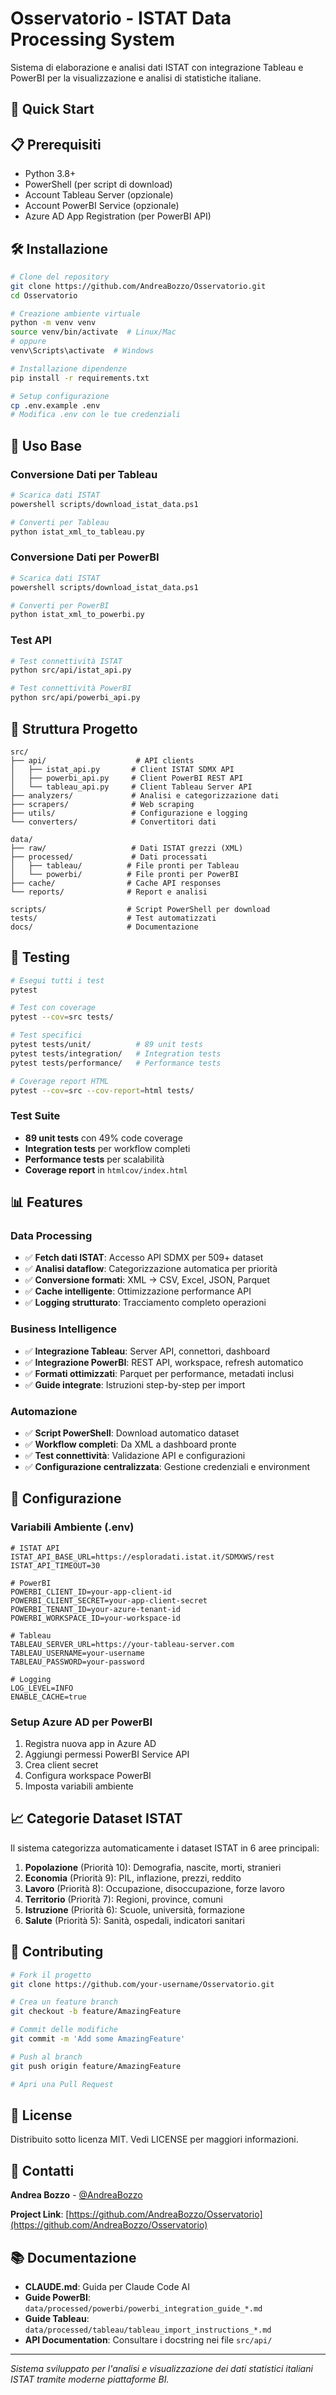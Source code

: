 # Osservatorio - ISTAT Data Processing System

Sistema di elaborazione e analisi dati ISTAT con integrazione Tableau e PowerBI per la visualizzazione e analisi di statistiche italiane.

## 🚀 Quick Start

## 📋 Prerequisiti

- Python 3.8+
- PowerShell (per script di download)
- Account Tableau Server (opzionale)
- Account PowerBI Service (opzionale)
- Azure AD App Registration (per PowerBI API)

## 🛠️ Installazione

```bash
# Clone del repository
git clone https://github.com/AndreaBozzo/Osservatorio.git
cd Osservatorio

# Creazione ambiente virtuale
python -m venv venv
source venv/bin/activate  # Linux/Mac
# oppure
venv\Scripts\activate  # Windows

# Installazione dipendenze
pip install -r requirements.txt

# Setup configurazione
cp .env.example .env
# Modifica .env con le tue credenziali
```

## 🚀 Uso Base

### Conversione Dati per Tableau
```bash
# Scarica dati ISTAT
powershell scripts/download_istat_data.ps1

# Converti per Tableau
python istat_xml_to_tableau.py
```

### Conversione Dati per PowerBI
```bash
# Scarica dati ISTAT
powershell scripts/download_istat_data.ps1

# Converti per PowerBI
python istat_xml_to_powerbi.py
```

### Test API
```bash
# Test connettività ISTAT
python src/api/istat_api.py

# Test connettività PowerBI
python src/api/powerbi_api.py
```

## 📁 Struttura Progetto

```
src/
├── api/                    # API clients
│   ├── istat_api.py       # Client ISTAT SDMX API
│   ├── powerbi_api.py     # Client PowerBI REST API
│   └── tableau_api.py     # Client Tableau Server API
├── analyzers/             # Analisi e categorizzazione dati
├── scrapers/              # Web scraping
├── utils/                 # Configurazione e logging
└── converters/            # Convertitori dati

data/
├── raw/                   # Dati ISTAT grezzi (XML)
├── processed/             # Dati processati
│   ├── tableau/          # File pronti per Tableau
│   └── powerbi/          # File pronti per PowerBI
├── cache/                # Cache API responses
└── reports/              # Report e analisi

scripts/                  # Script PowerShell per download
tests/                    # Test automatizzati
docs/                     # Documentazione
```

## 🧪 Testing

```bash
# Esegui tutti i test
pytest

# Test con coverage
pytest --cov=src tests/

# Test specifici
pytest tests/unit/          # 89 unit tests
pytest tests/integration/   # Integration tests
pytest tests/performance/   # Performance tests

# Coverage report HTML
pytest --cov=src --cov-report=html tests/
```

### Test Suite
- **89 unit tests** con 49% code coverage
- **Integration tests** per workflow completi
- **Performance tests** per scalabilità
- **Coverage report** in `htmlcov/index.html`

## 📊 Features

### Data Processing
- ✅ **Fetch dati ISTAT**: Accesso API SDMX per 509+ dataset
- ✅ **Analisi dataflow**: Categorizzazione automatica per priorità
- ✅ **Conversione formati**: XML → CSV, Excel, JSON, Parquet
- ✅ **Cache intelligente**: Ottimizzazione performance API
- ✅ **Logging strutturato**: Tracciamento completo operazioni

### Business Intelligence
- ✅ **Integrazione Tableau**: Server API, connettori, dashboard
- ✅ **Integrazione PowerBI**: REST API, workspace, refresh automatico
- ✅ **Formati ottimizzati**: Parquet per performance, metadati inclusi
- ✅ **Guide integrate**: Istruzioni step-by-step per import

### Automazione
- ✅ **Script PowerShell**: Download automatico dataset
- ✅ **Workflow completi**: Da XML a dashboard pronte
- ✅ **Test connettività**: Validazione API e configurazioni
- ✅ **Configurazione centralizzata**: Gestione credenziali e environment

## 🔧 Configurazione

### Variabili Ambiente (.env)
```env
# ISTAT API
ISTAT_API_BASE_URL=https://esploradati.istat.it/SDMXWS/rest
ISTAT_API_TIMEOUT=30

# PowerBI
POWERBI_CLIENT_ID=your-app-client-id
POWERBI_CLIENT_SECRET=your-app-client-secret
POWERBI_TENANT_ID=your-azure-tenant-id
POWERBI_WORKSPACE_ID=your-workspace-id

# Tableau
TABLEAU_SERVER_URL=https://your-tableau-server.com
TABLEAU_USERNAME=your-username
TABLEAU_PASSWORD=your-password

# Logging
LOG_LEVEL=INFO
ENABLE_CACHE=true
```

### Setup Azure AD per PowerBI
1. Registra nuova app in Azure AD
2. Aggiungi permessi PowerBI Service API
3. Crea client secret
4. Configura workspace PowerBI
5. Imposta variabili ambiente

## 📈 Categorie Dataset ISTAT

Il sistema categorizza automaticamente i dataset ISTAT in 6 aree principali:

1. **Popolazione** (Priorità 10): Demografia, nascite, morti, stranieri
2. **Economia** (Priorità 9): PIL, inflazione, prezzi, reddito
3. **Lavoro** (Priorità 8): Occupazione, disoccupazione, forze lavoro
4. **Territorio** (Priorità 7): Regioni, province, comuni
5. **Istruzione** (Priorità 6): Scuole, università, formazione
6. **Salute** (Priorità 5): Sanità, ospedali, indicatori sanitari

## 🤝 Contributing

```bash
# Fork il progetto
git clone https://github.com/your-username/Osservatorio.git

# Crea un feature branch
git checkout -b feature/AmazingFeature

# Commit delle modifiche
git commit -m 'Add some AmazingFeature'

# Push al branch
git push origin feature/AmazingFeature

# Apri una Pull Request
```

## 📄 License

Distribuito sotto licenza MIT. Vedi LICENSE per maggiori informazioni.

## 👥 Contatti

**Andrea Bozzo** - [@AndreaBozzo](https://github.com/AndreaBozzo)

**Project Link**: [https://github.com/AndreaBozzo/Osservatorio](https://github.com/AndreaBozzo/Osservatorio)

## 📚 Documentazione

- **CLAUDE.md**: Guida per Claude Code AI
- **Guide PowerBI**: `data/processed/powerbi/powerbi_integration_guide_*.md`
- **Guide Tableau**: `data/processed/tableau/tableau_import_instructions_*.md`
- **API Documentation**: Consultare i docstring nei file `src/api/`

---

*Sistema sviluppato per l'analisi e visualizzazione dei dati statistici italiani ISTAT tramite moderne piattaforme BI.*
